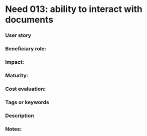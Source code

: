 
# Need 013: ability to interact with documents

### User story

### Beneficiary role: 

### Impact: 

### Maturity:

### Cost evaluation:

### Tags or keywords

### Description

### Notes:

